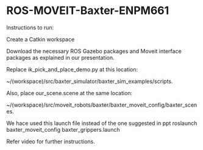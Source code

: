 # ROS-MOVEIT-Baxter-ENPM661

Instructions to run:

Create a Catkin workspace

Download the necessary ROS Gazebo packages and Moveit interface packages as explained in our presentation.

Replace ik_pick_and_place_demo.py at this location:

~/(workspace)/src/baxter_simulator/baxter_sim_examples/scripts. 

Also, place our_scene.scene at the same location:

~/(workspace)/src/moveit_robots/baxter/baxter_moveit_config/baxter_scenes. 

We hace used this launch file instead of the one suggested in ppt
roslaunch baxter_moveit_config baxter_grippers.launch

Refer video for further instructions.



